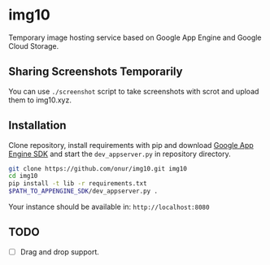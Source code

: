 # img10

Temporary image hosting service based on Google App Engine and Google Cloud
Storage.

## Sharing Screenshots Temporarily

You can use `./screenshot` script to take screenshots with scrot and upload
them to img10.xyz.

## Installation

Clone repository, install requirements with pip and download
[Google App Engine SDK](https://cloud.google.com/appengine/downloads#Google_App_Engine_SDK_for_Python)
and start the `dev_appserver.py` in repository directory.

```sh
git clone https://github.com/onur/img10.git img10
cd img10
pip install -t lib -r requirements.txt
$PATH_TO_APPENGINE_SDK/dev_appserver.py .
```

Your instance should be available in: `http://localhost:8080`


## TODO

- [ ] Drag and drop support.
